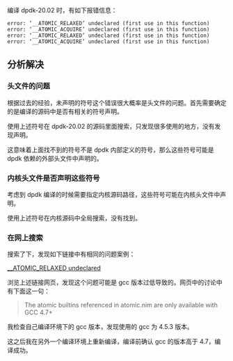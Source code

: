 编译 dpdk-20.02 时，有如下报错信息：
```
error: ‘__ATOMIC_RELAXED’ undeclared (first use in this function)
error: ‘__ATOMIC_ACQUIRE’ undeclared (first use in this function)
error: ‘__ATOMIC_RELAXED’ undeclared (first use in this function)
error: ‘__ATOMIC_ACQUIRE’ undeclared (first use in this function)
```
## 分析解决
### 头文件的问题
根据过去的经验，未声明的符号这个错误很大概率是头文件的问题。首先需要确定的是编译的源码中是否有相关的符号声明。

使用上述符号在 dpdk-20.02 的源码里面搜索，只发现很多使用的地方，没有发现声明。

这意味着上面找不到的符号不是 dpdk 内部定义的符号，那么这些符号可能是 dpdk 依赖的外部头文件中声明的。

### 内核头文件是否声明这些符号 
考虑到 dpdk 编译的时候需要指定内核源码路径，这些符号可能在内核头文件中声明。

使用上述符号在内核源码中全局搜索，没有找到。

### 在网上搜索
搜索了下，发现如下链接中有相同的问题案例：

[__ATOMIC_RELAXED undeclared](https://github.com/nim-lang/Nim/issues/2620)

浏览上述链接网页，发现这个问题可能是 gcc 版本过低导致的。网页中的讨论中有下面这一句：

>The atomic builtins referenced in atomic.nim are only available with GCC 4.7+

我检查自己编译环境下的 gcc 版本，发现使用的 gcc 为 4.5.3 版本。

这之后我在另外一个编译环境上重新编译，编译前确认 gcc 的版本高于 4.7，编译成功。


